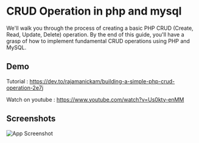
# CRUD Operation in php and mysql
We'll walk you through the process of creating a basic PHP CRUD (Create, Read, Update, Delete) operation. By the end of this guide, you'll have a grasp of how to implement fundamental CRUD operations using PHP and MySQL.


## Demo

Tutorial : https://dev.to/rajamanickam/building-a-simple-php-crud-operation-2e7j


Watch on youtube : https://www.youtube.com/watch?v=Us0kty-enMM



## Screenshots

![App Screenshot](https://img.youtube.com/vi/Us0kty-enMM/sddefault.jpg)


